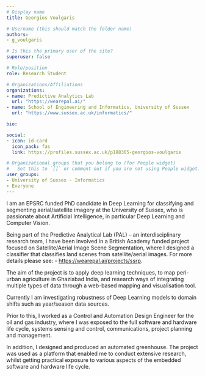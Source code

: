 ```yaml
---
# Display name
title: Georgios Voulgaris

# Username (this should match the folder name)
authors:
- g_voulgaris

# Is this the primary user of the site?
superuser: false

# Role/position
role: Research Student

# Organizations/Affiliations
organizations:
- name: Predictive Analytics Lab
  url: "https://wearepal.ai/"
- name: School of Engineering and Informatics, University of Sussex
  url: "https://www.sussex.ac.uk/informatics/"

bio: 

social:
- icon: id-card
  icon_pack: fas
  link: https://profiles.sussex.ac.uk/p188305-georgios-voulgaris

# Organizational groups that you belong to (for People widget)
#   Set this to `[]` or comment out if you are not using People widget.
user_groups:
- University of Sussex - Informatics
- Everyone
---
```


I am an EPSRC funded PhD candidate in Deep Learning for classifying and segmenting aerial/satellite imagery at the University of Sussex, who is passionate about Artificial Intelligence, in particular Deep Learning and Computer Vision. 

Being part of the Predictive Analytical Lab (PAL) – an interdisciplinary research team, I have been involved in a British Academy funded project focused on Satellite/Aerial Image Scene Segmentation, where I designed a classifier that classifies land scenes from satellite/aerial images. For more details please see: - https://wearepal.ai/projects/ssrp. 

The aim of the project is to apply deep learning techniques, to map peri-urban agriculture in Ghaziabad India, and research ways of integrating multiple types of data through a web-based mapping and visualisation tool.  

Currently I am investigating robustness of Deep Learning models to domain shifts such as year/season data sources. 

Prior to this, I worked as a Control and Automation Design Engineer for the oil and gas industry, where I was exposed to the full software and hardware life cycle, systems sensing and control, communications, project planning and management.

In addition, I designed and produced an automated greenhouse. The project was used as a platform that enabled me to conduct extensive research, whilst getting practical exposure to various aspects of the embedded software and hardware life cycle.
